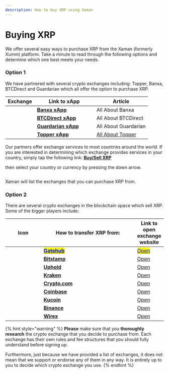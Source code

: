 ```yaml
---
description: How to buy XRP using Xaman
---
```


# Buying XRP

We offer several easy ways to purchase XRP from the Xaman (formerly Xumm) platform. Take a minute to read through the following options and determine which one best meets your needs.&#x20;

### **Option 1**

We have partnered with several crypto exchanges including: Topper, Banxa, BTCDirect and Guardarian which all offer the option to purchase XRP.&#x20;

<table><thead><tr><th>Exchange</th><th width="173.33333333333331">Link to xApp</th><th>Article</th></tr></thead><tbody><tr><td><img src="../../.gitbook/assets/image (2) (2) (3).png" alt=""></td><td><a href="https://xumm.app/detect/xapp:banxa.onofframp"><strong>Banxa xApp</strong></a></td><td>All About Banxa</td></tr><tr><td><img src="../../.gitbook/assets/image (5) (1) (1) (2) (1) (1).png" alt=""></td><td><a href="https://xumm.app/detect/xapp:btcdirect.onofframp"><strong>BTCDirect xApp</strong></a></td><td>All About BTCDirect</td></tr><tr><td><img src="../../.gitbook/assets/image (3) (1) (2).png" alt=""></td><td><a href="https://xumm.app/detect/xapp:guardarian.onofframp"><strong>Guardarian xApp</strong></a></td><td>All About Guardarian</td></tr><tr><td><img src="../../.gitbook/assets/image (4) (2).png" alt=""></td><td><a href="https://xumm.app/detect/xapp:uphold.topper"><strong>Topper xApp</strong></a></td><td><a href="topper.md">All About Topper</a></td></tr></tbody></table>

Our partners offer exchange services to most countries around the world. If you are interested in determining which exchange provides services in your country, simply tap the following link:  [**Buy/Sell XRP**](https://xumm.app/detect/xapp:xumm.buysellxrp)&#x20;

then select your country or currency by pressing the down arrow.

<figure><img src="../../.gitbook/assets/Buy and sell.png" alt=""><figcaption></figcaption></figure>



Xaman will list the exchanges that you can purchase XRP from.

### Option 2

There are several crypto exchanges in the blockchain space which sell XRP. Some of the bigger players include:

<table><thead><tr><th width="110.33333333333331" align="center">Icon</th><th width="318">How to transfer XRP from:</th><th>Link to open exchange website</th></tr></thead><tbody><tr><td align="center"><img src="../../.gitbook/assets/image (1) (1) (2) (1).png" alt="" data-size="line"></td><td><a href="../how-to-activate-a-new-xrpl-account/from-gatehub.md"><mark style="color:blue;"><strong>Gatehub</strong></mark></a></td><td><a href="https://gatehub.net/"><mark style="color:blue;">Open</mark></a></td></tr><tr><td align="center"><img src="../../.gitbook/assets/image (1) (1) (1) (1) (2).png" alt=""></td><td><a href="../how-to-activate-a-new-xrpl-account/from-bitstamp.md"><strong>Bitstamp</strong></a></td><td><a href="https://www.bitstamp.net/">Open</a></td></tr><tr><td align="center"><img src="../../.gitbook/assets/image (9) (1).png" alt="" data-size="line"></td><td><a href="../how-to-activate-a-new-xrpl-account/from-uphold.md"><strong>Uphold</strong></a></td><td><a href="https://uphold.com/">Open</a></td></tr><tr><td align="center"><img src="../../.gitbook/assets/image (1) (3).png" alt=""></td><td><a href="../how-to-activate-a-new-xrpl-account/from-kraken.md"><strong>Kraken</strong></a></td><td><a href="https://www.kraken.com/">Open</a></td></tr><tr><td align="center"><img src="../../.gitbook/assets/image (2) (1) (2) (1).png" alt=""></td><td><a href="../how-to-activate-a-new-xrpl-account/from-crypto.com.md"><strong>Crypto.com</strong></a></td><td><a href="https://crypto.com/">Open</a></td></tr><tr><td align="center"><img src="../../.gitbook/assets/image (8) (2).png" alt="" data-size="line"></td><td><a href="../how-to-activate-a-new-xrpl-account/from-coinbase.md"><strong>Coinbase</strong></a></td><td><a href="https://www.coinbase.com/">Open</a></td></tr><tr><td align="center"><img src="../../.gitbook/assets/image (1) (5).png" alt="" data-size="original"></td><td><a href="../how-to-activate-a-new-xrpl-account/from-kucoin.md"><strong>Kucoin</strong></a></td><td><a href="https://www.kucoin.com/">Open</a></td></tr><tr><td align="center"><img src="../../.gitbook/assets/image (11) (1) (1).png" alt="" data-size="line"></td><td><a href="../how-to-activate-a-new-xrpl-account/from-binance.md"><strong>Binance</strong></a></td><td><a href="https://www.binance.com/en">Open</a></td></tr><tr><td align="center"><img src="../../.gitbook/assets/wirex (1).png" alt=""></td><td><a href="broken-reference"><strong>Wirex</strong></a></td><td><a href="https://wirexapp.com/">Open</a></td></tr></tbody></table>



{% hint style="warning" %}
**Please** make sure that you **thoroughly research** the crypto exchange that you decide to purchase from. Each exchange has their own rules and fee structures that you should fully understand before signing up.&#x20;

Furthermore, just because we have provided a list of exchanges, it does not mean that we support or endorse any of them in any way. It is entirely up to you to decide which crypto exchange you use.
{% endhint %}
